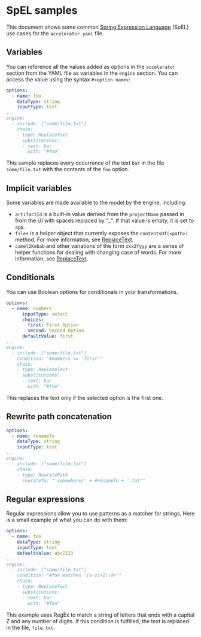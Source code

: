 # SpEL samples

This document shows some common [Spring Expression Language](https://docs.spring.io/spring-framework/docs/current/reference/html/core.html#expressions)
(SpEL) use cases for the `accelerator.yaml` file.

## <a id="variables"></a>Variables

You can reference all the values added as options in the `accelerator` section from the YAML file as variables in the `engine` section. You can access the value using the syntax 
`#<option name>`:

```yaml
options:
  - name: foo
    dataType: string
    inputType: text
...
engine:
  - include: ["some/file.txt"]
    chain:
    - type: ReplaceText
      substitutions:
      - text: bar
        with: "#foo"
```

This sample replaces every occurrence of the text `bar` in the file `some/file.txt` 
with the contents of the `foo` option.

## <a id="implicit-variables"></a>Implicit variables

Some variables are made available to the model by the engine, including:

* `artifactId` is a built-in value derived from the `projectName` passed in from 
  the UI with spaces replaced by "_". If that value is empty, it is set to `app`.
* `files` is a helper object that currently exposes the `contentsOf(<path>)` method. 
  For more information, see [ReplaceText](transforms/replace-text.hbs.md).
* `camel2Kebab` and other variations of the form `xxx2Yyyy` are a series of
  helper functions for dealing with changing case of words. For more information, see [ReplaceText](transforms/replace-text.hbs.md).

## <a id="conditionals"></a>Conditionals

You can use Boolean options for conditionals in your transformations.

```yaml
options:
  - name: numbers
      inputType: select
      choices:
        first: First Option
        second: Second Option      
      defaultValue: first
...
engine:
  - include: ["some/file.txt"]
    condition: "#numbers == 'first'"
    chain:
    - type: ReplaceText
      substitutions:
      - text: bar
        with: "#foo"
```

This replaces the text only if the selected option is the first one.

## <a id="rewrite-path-concatentation"></a>Rewrite path concatenation

```yaml
options:
  - name: renameTo
    dataType: string
    inputType: text
...
engine:
  - include: ["some/file.txt"]    
    chain:
    - type: RewritePath
      rewriteTo: "'somewhere/' + #renameTo + '.txt'"
```

## <a id="regular-expressions"></a>Regular expressions
 
Regular expressions allow you to use patterns as a matcher for strings. Here is a small
example of what you can do with them:

```yaml
options:
  - name: foo
    dataType: string
    inputType: text
    defaultValue: abcZ123
...
engine:
  - include: ["some/file.txt"]
    condition: "#foo matches '[a-z]+Z\\d+'"
    chain:
    - type: ReplaceText
      substitutions:
      - text: bar
        with: "#foo"
```

This example uses RegEx to match a string of letters that ends with a capital Z and any number of digits. If this condition is fulfilled, the text is replaced in the file, `file.txt`.
